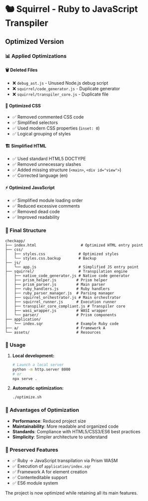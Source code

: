 # 🐿️ Squirrel - Ruby to JavaScript Transpiler
## Optimized Version

### 📊 Applied Optimizations

#### 🗑️ Deleted Files
- ❌ `debug_ast.js` - Unused Node.js debug script
- ❌ `squirrel/code_generator.js` - Duplicate generator
- ❌ `squirrel/transpiler_core.js` - Duplicate file

#### 🎨 Optimized CSS
- ✅ Removed commented CSS code
- ✅ Simplified selectors
- ✅ Used modern CSS properties (`inset: 0`)
- ✅ Logical grouping of styles

#### 🏗️ Simplified HTML
- ✅ Used standard HTML5 DOCTYPE
- ✅ Removed unnecessary slashes
- ✅ Added missing structure (`<main>`, `<div id="view">`)
- ✅ Corrected language (en)

#### ⚡ Optimized JavaScript
- ✅ Simplified module loading order
- ✅ Reduced excessive comments
- ✅ Removed dead code
- ✅ Improved readability

### 📁 Final Structure

```
checkapp/
├── index.html                    # Optimized HTML entry point
├── css/
│   ├── styles.css               # Optimized styles
│   └── styles.css.backup        # Backup
├── js/
│   └── app.js                   # Simplified JS entry point
├── squirrel/                    # Transpilation engine
│   ├── native_code_generator.js # Native code generator
│   ├── prism_helper.js         # Prism helper
│   ├── prism_parser.js         # Main parser
│   ├── ruby_handlers.js        # Ruby handlers
│   ├── ruby_parser_manager.js  # Parsing manager
│   ├── squirrel_orchestrator.js # Main orchestrator
│   ├── squirrel_runner.js      # Execution runner
│   ├── transpiler_core_compliant.js # Transpiler core
│   ├── wasi_wrapper.js         # WASI wrapper
│   └── parser/                 # Prism components
├── application/
│   └── index.sqr               # Example Ruby code
├── a/                          # Framework A
└── assets/                     # Resources
```

### 🚀 Usage

1. **Local development:**
   ```bash
   # Launch a local server
   python -m http.server 8000
   # or
   npx serve .
   ```

2. **Automatic optimization:**
   ```bash
   ./optimize.sh
   ```

### 🎯 Advantages of Optimization

- **Performance**: Reduced project size
- **Maintainability**: More readable and organized code
- **Standards**: Compliance with HTML5/CSS3/ES6 best practices
- **Simplicity**: Simpler architecture to understand

### 🔧 Preserved Features

- ✅ Ruby → JavaScript transpilation via Prism WASM
- ✅ Execution of `application/index.sqr`
- ✅ Framework A for element creation
- ✅ Contenteditable support
- ✅ ES6 module system

The project is now optimized while retaining all its main features.
